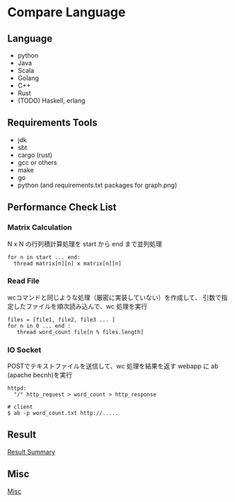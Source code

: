 # Compare Language


## Language

* python
* Java
* Scala
* Golang
* C++
* Rust
* (TODO) Haskell, erlang


## Requirements Tools

- jdk
- sbt
- cargo (rust)
- gcc or others
- make
- go
- python (and requirements.txt packages for graph.png)


## Performance Check List

### Matrix Calculation

N x N の行列積計算処理を start から end まで並列処理

```
for n in start ... end:
  thread matrix[n][n] x matrix[n][n]
```

### Read File

wcコマンドと同じような処理（厳密に実装していない）を作成して、
引数で指定したファイルを順次読み込んで、wc 処理を実行

```
files = [file1, file2, file3 ... ]
for n in 0 ... end :
   thread word_count file[n % files.length]
```

### IO Socket

POSTでテキストファイルを送信して、wc 処理を結果を返す
webapp に ab (apache becnh)を実行

```
httpd:
  "/" http_request > word_count > http_response
```

```
# client
$ ab -p word_count.txt http://.....
```

## Result

[Result Summary](docs/result.md)


## Misc

[Misc](docs/misc.md)
